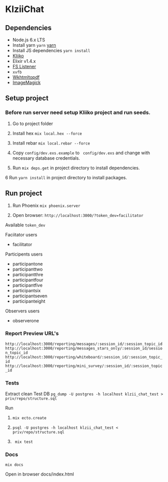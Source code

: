 # KlziiChat

## Dependencies
  * Node.js 6.x LTS
  * Install yarn `yarn` [yarn](https://yarnpkg.com/en/docs/install)
  * Install JS dependencies `yarn install`
  * [Kliiko](https://github.com/DiatomEnterprises/Kliiko)
  * Elixir v1.4.x
  * [FS Listener](https://github.com/synrc/fs#backends)
  * ``` xvfb ```
  * [Wkhtmltopdf](http://wkhtmltopdf.org/downloads.html)
  * [ImageMagick](http://www.imagemagick.org/)

## Setup project

### Before run server need setup Kliiko project and run seeds.

1) Go to project folder

2) Install hex ```mix local.hex --force```

3) Install rebar ```mix local.rebar --force```

4) Copy ``` config/dev.exs.example ``` to ``` config/dev.exs``` and change with necessary database credentials.

5) Run ``` mix deps.get ``` in project directory to install dependencies.

6 Run ``` yarn install ``` in project directory to install packages.

## Run project

1) Run Phoenix ``` mix phoenix.server ```

2) Open browser: ``` http://localhost:3000/?token_dev=facilitator ```

Available ``` token_dev ```

Faciitator users
 * facilitator

Participents users
 * participantone
 * participanttwo
 * participantthre
 * participantfour
 * participantfive
 * participantsix
 * participantseven
 * participanteight

Observers users
 * observerone

### Report Preview URL's

``` http://localhost:3000/reporting/messages/:session_id/:session_topic_id ```
``` http://localhost:3000/reporting/messages_stars_only/:session_id/session_topic_id ```
``` http://localhost:3000/reporting/whiteboard/:session_id/:session_topic_id ```
``` http://localhost:3000/reporting/mini_survey/:session_id/:session_topic_id ```

### Tests

Extract clean Test DB ```pg_dump -U postgres -h localhost klzii_chat_test > priv/repo/structure.sql ```

Run
1) ``` mix ecto.create ```

2) ``` psql -U postgres -h localhost klzii_chat_test < priv/repo/structure.sql ```

3) ``` mix test```

### Docs

  ``` mix docs ```

  Open in browser docs/index.html 
